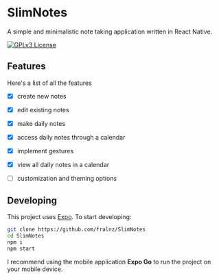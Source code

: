 # SlimNotes

A simple and minimalistic note taking application written in React Native.

[![GPLv3 License](https://img.shields.io/badge/License-GPL%20v3-yellow.svg)](https://opensource.org/licenses/)

## Features

Here's a list of all the features

- [x] create new notes

- [x] edit existing notes

- [x] make daily notes

- [x] access daily notes through a calendar

- [x] implement gestures

- [x] view all daily notes in a calendar

- [ ] customization and theming options

## Developing

This project uses [Expo](https://expo.dev/). To start developing:

```bash
git clone https://github.com/fralnz/SlimNotes
cd SlimNotes
npm i
npm start
```

I recommend using the mobile application **Expo Go** to run the project on your mobile device.
